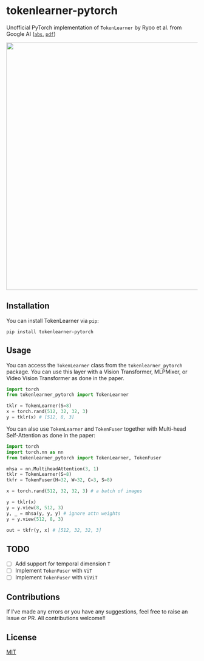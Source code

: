 # tokenlearner-pytorch
Unofficial PyTorch implementation of `TokenLearner` by Ryoo et al. from Google AI ([`abs`](https://arxiv.org/abs/2106.11297), [`pdf`](https://arxiv.org/pdf/2106.11297.pdf))

<img src="https://raw.githubusercontent.com/rish-16/tokenlearner-pytorch/main/tklr.png" width=650 />

## Installation
You can install TokenLearner via `pip`:

```
pip install tokenlearner-pytorch
```

## Usage
You can access the `TokenLearner` class from the `tokenlearner_pytorch` package. You can use this layer with a Vision Transformer, MLPMixer, or Video Vision Transformer as done in the paper.

```python
import torch
from tokenlearner_pytorch import TokenLearner

tklr = TokenLearner(S=8)
x = torch.rand(512, 32, 32, 3)
y = tklr(x) # [512, 8, 3]
```

You can also use `TokenLearner` and `TokenFuser` together with Multi-head Self-Attention as done in the paper:

```python
import torch
import torch.nn as nn
from tokenlearner_pytorch import TokenLearner, TokenFuser

mhsa = nn.MultiheadAttention(3, 1)
tklr = TokenLearner(S=8)
tkfr = TokenFuser(H=32, W=32, C=3, S=8)

x = torch.rand(512, 32, 32, 3) # a batch of images

y = tklr(x)
y = y.view(8, 512, 3)
y, _ = mhsa(y, y, y) # ignore attn weights
y = y.view(512, 8, 3)

out = tkfr(y, x) # [512, 32, 32, 3]
```

## TODO
- [ ] Add support for temporal dimension `T`
- [ ] Implement `TokenFuser` with `ViT`
- [ ] Implement `TokenFuser` with `ViViT`

## Contributions
If I've made any errors or you have any suggestions, feel free to raise an Issue or PR. All contributions welcome!!

## License
[MIT](https://github.com/rish-16/tokenlearner-pytorch/blob/main/LICENSE)
